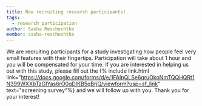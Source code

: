 ```yaml
---
title: Now recruiting research participants!
tags:
  - research participation
author: Sasha Reschechtko
member: sasha-reschechtko
---
```


We are recruiting participants for a study investigating how people feel very small features with their fingertips. Participation will take about 1 hour and you will be compensated for your time. If you are interested in helping us out with this study, please fill out the {% include link.html link="https://docs.google.com/forms/d/e/1FAIpQLSe6qruOkoNmTQQHQRt1N399WXXbTzGlYas6rO0gDIKB5qBrjQ/viewform?usp=sf_link" text="screening survey"%} and we will follow up with you. Thank you for your interest!

